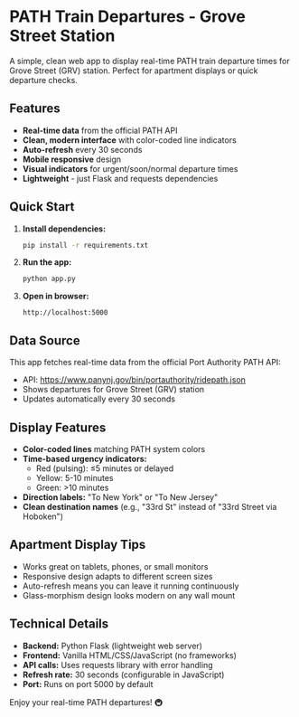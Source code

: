 # PATH Train Departures - Grove Street Station

A simple, clean web app to display real-time PATH train departure times for Grove Street (GRV) station. Perfect for apartment displays or quick departure checks.

## Features

- **Real-time data** from the official PATH API
- **Clean, modern interface** with color-coded line indicators
- **Auto-refresh** every 30 seconds
- **Mobile responsive** design
- **Visual indicators** for urgent/soon/normal departure times
- **Lightweight** - just Flask and requests dependencies

## Quick Start

1. **Install dependencies:**
   ```bash
   pip install -r requirements.txt
   ```

2. **Run the app:**
   ```bash
   python app.py
   ```

3. **Open in browser:**
   ```
   http://localhost:5000
   ```

## Data Source

This app fetches real-time data from the official Port Authority PATH API:
- API: https://www.panynj.gov/bin/portauthority/ridepath.json
- Shows departures for Grove Street (GRV) station
- Updates automatically every 30 seconds

## Display Features

- **Color-coded lines** matching PATH system colors
- **Time-based urgency indicators:**
  - Red (pulsing): ≤5 minutes or delayed
  - Yellow: 5-10 minutes  
  - Green: >10 minutes
- **Direction labels:** "To New York" or "To New Jersey"
- **Clean destination names** (e.g., "33rd St" instead of "33rd Street via Hoboken")

## Apartment Display Tips

- Works great on tablets, phones, or small monitors
- Responsive design adapts to different screen sizes
- Auto-refresh means you can leave it running continuously
- Glass-morphism design looks modern on any wall mount

## Technical Details

- **Backend:** Python Flask (lightweight web server)
- **Frontend:** Vanilla HTML/CSS/JavaScript (no frameworks)
- **API calls:** Uses requests library with error handling
- **Refresh rate:** 30 seconds (configurable in JavaScript)
- **Port:** Runs on port 5000 by default

Enjoy your real-time PATH departures! 🚇
